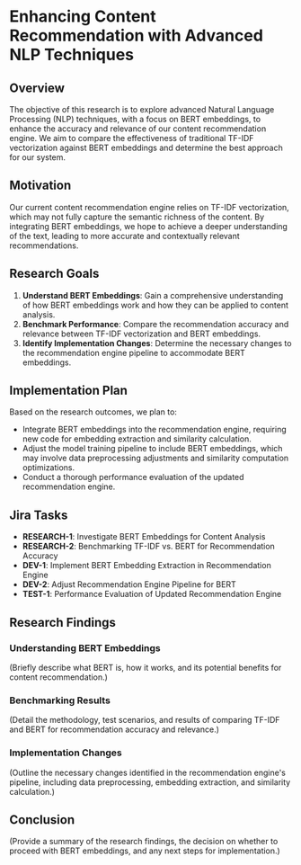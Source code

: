 # Enhancing Content Recommendation with Advanced NLP Techniques

## Overview
The objective of this research is to explore advanced Natural Language Processing (NLP) techniques, with a focus on BERT embeddings, to enhance the accuracy and relevance of our content recommendation engine. We aim to compare the effectiveness of traditional TF-IDF vectorization against BERT embeddings and determine the best approach for our system.

## Motivation
Our current content recommendation engine relies on TF-IDF vectorization, which may not fully capture the semantic richness of the content. By integrating BERT embeddings, we hope to achieve a deeper understanding of the text, leading to more accurate and contextually relevant recommendations.

## Research Goals
1. **Understand BERT Embeddings**: Gain a comprehensive understanding of how BERT embeddings work and how they can be applied to content analysis.
2. **Benchmark Performance**: Compare the recommendation accuracy and relevance between TF-IDF vectorization and BERT embeddings.
3. **Identify Implementation Changes**: Determine the necessary changes to the recommendation engine pipeline to accommodate BERT embeddings.

## Implementation Plan
Based on the research outcomes, we plan to:
- Integrate BERT embeddings into the recommendation engine, requiring new code for embedding extraction and similarity calculation.
- Adjust the model training pipeline to include BERT embeddings, which may involve data preprocessing adjustments and similarity computation optimizations.
- Conduct a thorough performance evaluation of the updated recommendation engine.

## Jira Tasks
- **RESEARCH-1**: Investigate BERT Embeddings for Content Analysis
- **RESEARCH-2**: Benchmarking TF-IDF vs. BERT for Recommendation Accuracy
- **DEV-1**: Implement BERT Embedding Extraction in Recommendation Engine
- **DEV-2**: Adjust Recommendation Engine Pipeline for BERT
- **TEST-1**: Performance Evaluation of Updated Recommendation Engine

## Research Findings

### Understanding BERT Embeddings
(Briefly describe what BERT is, how it works, and its potential benefits for content recommendation.)

### Benchmarking Results
(Detail the methodology, test scenarios, and results of comparing TF-IDF and BERT for recommendation accuracy and relevance.)

### Implementation Changes
(Outline the necessary changes identified in the recommendation engine's pipeline, including data preprocessing, embedding extraction, and similarity calculation.)

## Conclusion
(Provide a summary of the research findings, the decision on whether to proceed with BERT embeddings, and any next steps for implementation.)
